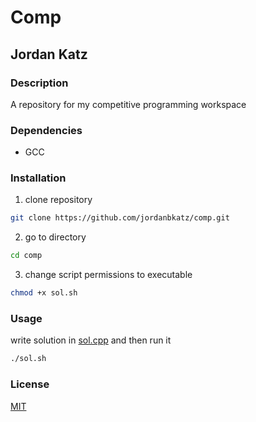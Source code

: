 # Comp
## Jordan Katz
### Description
A repository for my competitive programming workspace
### Dependencies
* GCC
### Installation
1. clone repository
```bash
git clone https://github.com/jordanbkatz/comp.git
```
2. go to directory
```bash
cd comp
```
3. change script permissions to executable
```bash
chmod +x sol.sh
```
### Usage
write solution in [sol.cpp](/sol.cpp) and then run it
```bash
./sol.sh
```
### License
[MIT](/LICENSE)